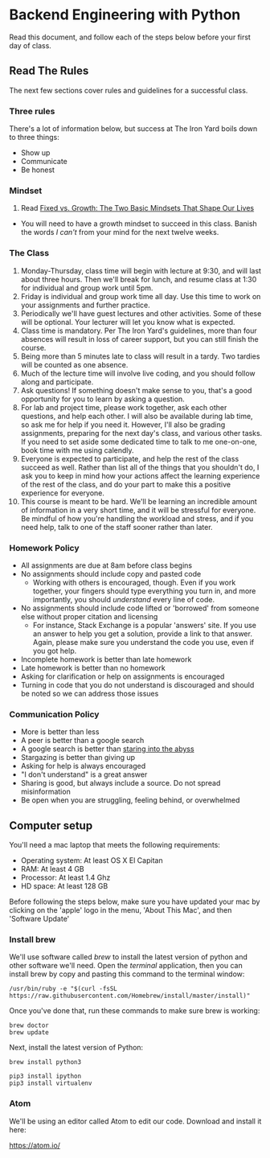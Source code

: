 # Backend Engineering with Python

Read this document, and follow each of the steps below before your first day of class.

## Read The Rules

The next few sections cover rules and guidelines for a successful class.

### Three rules

There's a lot of information below, but success at The Iron Yard boils down to three things:

- Show up
- Communicate
- Be honest

### Mindset
1. Read [Fixed vs. Growth: The Two Basic Mindsets That Shape Our Lives](http://www.brainpickings.org/2014/01/29/carol-dweck-mindset/)
  - You will need to have a growth mindset to succeed in this class. Banish the words *I can't* from your mind for the next twelve weeks.

### The Class
1. Monday-Thursday, class time will begin with lecture at 9:30, and will last about three hours. Then we'll break for lunch, and resume class at 1:30 for individual and group work until 5pm.
2. Friday is individual and group work time all day. Use this time to work on your assignments and further practice.
3. Periodically we'll have guest lectures and other activities. Some of these will be optional. Your lecturer will let you know what is expected.
4. Class time is mandatory. Per The Iron Yard's guidelines, more than four absences will result in loss of career support, but you can still finish the course.
4. Being more than 5 minutes late to class will result in a tardy. Two tardies will be counted as one absence.
5. Much of the lecture time will involve live coding, and you should follow along and participate.
7. Ask questions! If something doesn't make sense to you, that's a good opportunity for you to learn by asking a question.
6. For lab and project time, please work together, ask each other questions, and help each other. I will also be available during lab time, so ask me for help if you need it. However, I'll also be grading assignments, preparing for the next day's class, and various other tasks. If you need to set aside some dedicated time to talk to me one-on-one, book time with me using calendly.
7. Everyone is expected to participate, and help the rest of the class succeed as well. Rather than list all of the things that you shouldn't do, I ask you to keep in mind how your actions affect the learning experience of the rest of the class, and do your part to make this a positive experience for everyone.
8. This course is meant to be hard. We'll be learning an incredible amount of information in a very short time, and it will be stressful for everyone. Be mindful of how you're handling the workload and stress, and if you need help, talk to one of the staff sooner rather than later.

### Homework Policy

* All assignments are due at 8am before class begins
* No assignments should include copy and pasted code
  - Working with others is encouraged, though. Even if you work together, your fingers should type everything you turn in, and more importantly, you should *understand* every line of code.
* No assignments should include code lifted or 'borrowed' from someone else without proper citation and licensing
  - For instance, Stack Exchange is a popular 'answers' site. If you use an answer to help you get a solution, provide a link to that answer. Again, please make sure you understand the code you use, even if you got help.
* Incomplete homework is better than late homework
* Late homework is better than no homework
* Asking for clarification or help on assignments is encouraged
* Turning in code that you do not understand is discouraged and should be noted so we can address those issues

### Communication Policy

* More is better than less
* A peer is better than a google search
* A google search is better than [staring into the abyss](http://blog.8thlight.com/justin-herrick/2012/09/18/adapting-to-change.html)
* Stargazing is better than giving up
* Asking for help is always encouraged
* "I don't understand" is a great answer
* Sharing is good, but always include a source. Do not spread misinformation
* Be open when you are struggling, feeling behind, or overwhelmed

## Computer setup

You'll need a mac laptop that meets the following requirements:

* Operating system: At least OS X El Capitan
* RAM: At least 4 GB
* Processor: At least 1.4 Ghz
* HD space: At least 128 GB

Before following the steps below, make sure you have updated your mac by clicking on the 'apple' logo in the menu, 'About This Mac', and then 'Software Update'

### Install brew

We'll use software called *brew* to install the latest version of python and other software we'll need. Open the *terminal* application, then you can install brew by copy and pasting this command to the terminal window:

```
/usr/bin/ruby -e "$(curl -fsSL https://raw.githubusercontent.com/Homebrew/install/master/install)"
```

Once you've done that, run these commands to make sure brew is working:

```
brew doctor
brew update
```

Next, install the latest version of Python:

```
brew install python3
```

```
pip3 install ipython
pip3 install virtualenv
```

### Atom

We'll be using an editor called Atom to edit our code. Download and install it here:

https://atom.io/


